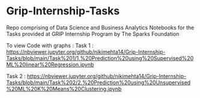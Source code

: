 # Grip-Internship-Tasks

Repo comprising of Data Science and Business Analytics Notebooks for the Tasks provided at GRIP Internship Program by The Sparks Foundation

To view Code with graphs :
Task 1 : https://nbviewer.jupyter.org/github/nikimehta14/Grip-Internship-Tasks/blob/main/Task%201/1.%20Prediction%20using%20Supervised%20ML%20linear%20Regression.ipynb


Task 2 : https://nbviewer.jupyter.org/github/nikimehta14/Grip-Internship-Tasks/blob/main/Task%202/2.%20Prediction%20using%20Unsupervised%20ML%20K%20Means%20Clustering.ipynb
